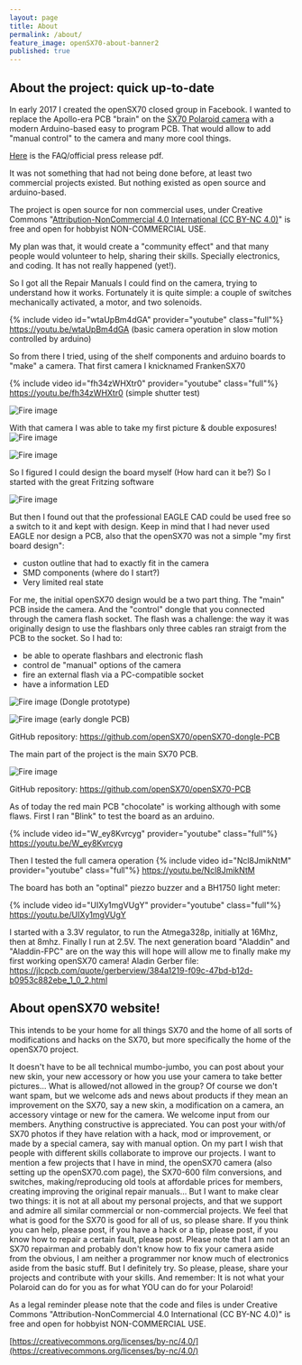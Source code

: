 ```yaml
---
layout: page
title: About
permalink: /about/
feature_image: openSX70-about-banner2
published: true
---
```

## About the project: quick up-to-date

In early 2017 I created the openSX70 closed group in Facebook.
I wanted to replace the Apollo-era PCB "brain" on the [SX70 Polaroid camera](https://en.wikipedia.org/wiki/Polaroid_SX-70) with a modern Arduino-based easy to program PCB.
That would allow to add "manual control" to the camera and many more cool things.

[Here](https://github.com/openSX70/Press/raw/master/openSX70%20press%20release%20(2018).pdf) is the FAQ/official press release pdf.

It was not something that had not being done before, at least two commercial projects existed. But nothing existed as open source and arduino-based.

The project is open source for non commercial uses, under Creative Commons "[Attribution-NonCommercial 4.0 International (CC BY-NC 4.0)](https://creativecommons.org/licenses/by-nc/4.0/)" is free and open for hobbyist NON-COMMERCIAL USE.


My plan was that, it would create a "community effect" and that many people would volunteer to help, sharing their skills. 
Specially electronics, and coding. It has not really happened (yet!).

So I got all the Repair Manuals I could find on the camera, trying to understand how it works. Fortunately it is quite simple: a couple of switches mechanically activated, a motor, and two solenoids.

{% include video id="wtaUpBm4dGA" provider="youtube" class="full"%}
https://youtu.be/wtaUpBm4dGA
(basic camera operation in slow motion controlled by arduino)

So from there I tried, using of the shelf components and arduino boards to "make" a camera. That first camera I knicknamed FrankenSX70

{% include video id="fh34zWHXtr0" provider="youtube" class="full"%}
https://youtu.be/fh34zWHXtr0
(simple shutter test)

![Fire image]({{site.url}}/{{site.baseurl}}img/about/FrankenSX70_camera.jpg)


With that camera I was able to take my first picture & double exposures!
![Fire image]({{site.url}}/{{site.baseurl}}img/about/FrankenSX70-pics-01.jpg)

![Fire image]({{site.url}}/{{site.baseurl}}img/about/FrankenSX70-pics-03.jpg)


So I figured I could design the board myself (How hard can it be?) So I started with the great Fritzing software

![Fire image]({{site.url}}/{{site.baseurl}}img/about/Fritzing_openSX70.jpg)



But then I found out that the professional EAGLE CAD could be used free so a switch to it and kept with design. 
Keep in mind that I had never used EAGLE nor design a PCB, also that the openSX70 was not a simple "my first board design":
- custon outline that had to exactly fit in the camera
- SMD components (where do I start?)
- Very limited real state

For me, the initial openSX70 design would be a two part thing. 
The "main" PCB inside the camera. And the "control" dongle that you connected through the camera flash socket.
The flash was a challenge: the way it was originally design to use the flashbars only three cables ran straigt from the PCB to the socket.
So I had to:

- be able to operate flashbars and electronic flash
- control de "manual" options of the camera
- fire an external flash via a PC-compatible socket
- have a information LED

![Fire image]({{site.url}}/{{site.baseurl}}img/about/openSX70-dongle-protoboard.jpg)
(Dongle prototype)


![Fire image]({{site.url}}/{{site.baseurl}}img/about/openSX70-dongle-early-PCB.jpg)
(early dongle PCB)

GitHub repository: https://github.com/openSX70/openSX70-dongle-PCB


The main part of the project is the main SX70 PCB.

![Fire image]({{site.url}}/{{site.baseurl}}img/about/openSX70-board-evolution.jpg)

GitHub repository: https://github.com/openSX70/openSX70-PCB

As of today the red main PCB "chocolate" is working although with some flaws.
First I ran "Blink" to test the board as an arduino.

{% include video id="W_ey8Kvrcyg" provider="youtube" class="full"%}
https://youtu.be/W_ey8Kvrcyg

Then I tested the full camera operation
{% include video id="Ncl8JmikNtM" provider="youtube" class="full"%}
https://youtu.be/Ncl8JmikNtM 


The board has both an "optinal" piezzo buzzer and a BH1750 light meter:

{% include video id="UIXy1mgVUgY" provider="youtube" class="full"%}
https://youtu.be/UIXy1mgVUgY

I started with a 3.3V regulator, to run the Atmega328p, initially at 16Mhz, then at 8mhz. Finally I run at 2.5V.
The next generation board "Aladdin" and "Aladdin-FPC" are on the way this will hope will allow me to finally make my first working openSX70 camera!
Aladin Gerber file: https://jlcpcb.com/quote/gerberview/384a1219-f09c-47bd-b12d-b0953c882ebe_1_0_2.html






## About openSX70 website!
This intends to be your home for all things SX70 and the home of all sorts of modifications and hacks on the SX70, but more specifically the home of the openSX70 project.

It doesn't have to be all technical mumbo-jumbo, you can post about your new skin, your new accessory or how you use your camera to take better pictures...
What is allowed/not allowed in the group?
Of course we don't want spam, but we welcome ads and news about products if they mean an improvement on the SX70, say a new skin, a modification on a camera, an accessory vintage or new for the camera.
We welcome input from our members. Anything constructive is appreciated.
You can post your with/of SX70 photos if they have relation with a hack, mod or improvement, or made by a special camera, say with manual option.
On my part I wish that people with different skills collaborate to improve our projects.
I want to mention a few projects that I have in mind, the openSX70 camera (also setting up the openSX70.com page), the SX70-600 film conversions, and switches, making/reproducing old tools at affordable prices for members, creating improving the original repair manuals...
But I want to make clear two things: it is not at all about my personal projects, and that we support and admire all similar commercial or non-commercial  projects. We feel that what is good for the SX70 is good for all of us, so please share.
If you think you can help, please post, if you have a hack or a tip, please post, if you know how to repair a certain fault, please post.
Please note that I am not an SX70 repairman and probably don't know how to fix your camera aside from the obvious, I am neither a programmer nor know much of electronics aside from the basic stuff. But I definitely try.
So please, please, share your projects and contribute with your skills. And remember:
It is not what your Polaroid can do for you as for what YOU can do for your Polaroid!

As a legal reminder please note that the code and files is under Creative Commons "Attribution-NonCommercial 4.0 International (CC BY-NC 4.0)" is free and open for hobbyist NON-COMMERCIAL USE.

[https://creativecommons.org/licenses/by-nc/4.0/](https://creativecommons.org/licenses/by-nc/4.0/)
